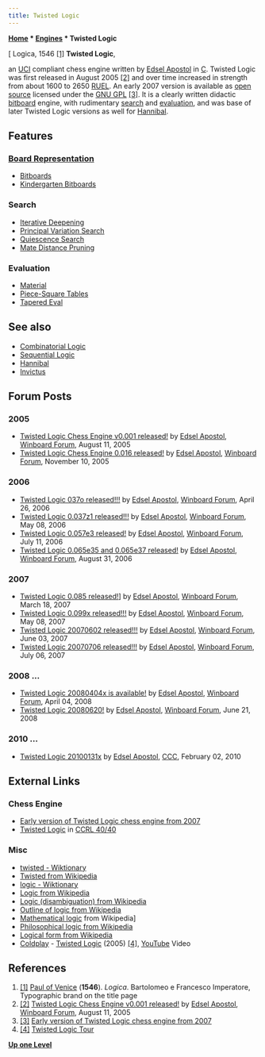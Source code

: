 ```yaml
---
title: Twisted Logic
---
```

**[Home](Home "Home") \* [Engines](Engines "Engines") \* Twisted Logic**



[ Logica, 1546 <a id="cite-note-1" href="#cite-ref-1">[1]</a>
**Twisted Logic**,  

an [UCI](UCI "UCI") compliant chess engine written by [Edsel Apostol](Edsel_Apostol "Edsel Apostol") in [C](C "C"). Twisted Logic was first released in August 2005 <a id="cite-note-2" href="#cite-ref-2">[2]</a> and over time increased in strength from about 1600 to 2650 [RUEL](UEL "UEL"). 
An early 2007 version is available as [open source](Category:Open_Source "Category:Open Source") licensed under the [GNU GPL](Free_Software_Foundation#GPL "Free Software Foundation") <a id="cite-note-3" href="#cite-ref-3">[3]</a>. It is a clearly written didactic [bitboard](Bitboards "Bitboards") engine, with rudimentary [search](Search "Search") and [evaluation](Evaluation "Evaluation"), and was base of later Twisted Logic versions as well for [Hannibal](Hannibal "Hannibal").



## Features


### [Board Representation](Board_Representation "Board Representation")


* [Bitboards](Bitboards "Bitboards")
* [Kindergarten Bitboards](Kindergarten_Bitboards "Kindergarten Bitboards")


### Search


* [Iterative Deepening](Iterative_Deepening "Iterative Deepening")
* [Principal Variation Search](Principal_Variation_Search "Principal Variation Search")
* [Quiescence Search](Quiescence_Search "Quiescence Search")
* [Mate Distance Pruning](Mate_Distance_Pruning "Mate Distance Pruning")


### Evaluation


* [Material](Material "Material")
* [Piece-Square Tables](Piece-Square_Tables "Piece-Square Tables")
* [Tapered Eval](Tapered_Eval "Tapered Eval")


## See also


* [Combinatorial Logic](Combinatorial_Logic "Combinatorial Logic")
* [Sequential Logic](Sequential_Logic "Sequential Logic")
* [Hannibal](Hannibal "Hannibal")
* [Invictus](Invictus "Invictus")


## Forum Posts


### 2005


* [Twisted Logic Chess Engine v0.001 released!](http://www.open-aurec.com/wbforum/viewtopic.php?f=2&t=3270&p=16194) by [Edsel Apostol](Edsel_Apostol "Edsel Apostol"), [Winboard Forum](Computer_Chess_Forums "Computer Chess Forums"), August 11, 2005
* [Twisted Logic Chess Engine 0.016 released!](http://www.open-aurec.com/wbforum/viewtopic.php?f=2&t=3809&p=19362) by [Edsel Apostol](Edsel_Apostol "Edsel Apostol"), [Winboard Forum](Computer_Chess_Forums "Computer Chess Forums"), November 10, 2005


### 2006


* [Twisted Logic 037o released!!!](http://www.open-aurec.com/wbforum/viewtopic.php?f=2&t=4706&p=24352) by [Edsel Apostol](Edsel_Apostol "Edsel Apostol"), [Winboard Forum](Computer_Chess_Forums "Computer Chess Forums"), April 26, 2006
* [Twisted Logic 0.037z1 released!!!](http://www.open-aurec.com/wbforum/viewtopic.php?f=2&t=4766&p=24603) by [Edsel Apostol](Edsel_Apostol "Edsel Apostol"), [Winboard Forum](Computer_Chess_Forums "Computer Chess Forums"), May 08, 2006
* [Twisted Logic 0.057e3 released!](http://www.open-aurec.com/wbforum/viewtopic.php?f=2&t=5185&p=26101) by [Edsel Apostol](Edsel_Apostol "Edsel Apostol"), [Winboard Forum](Computer_Chess_Forums "Computer Chess Forums"), July 11, 2006
* [Twisted Logic 0.065e35 and 0.065e37 released!](http://www.open-aurec.com/wbforum/viewtopic.php?f=2&t=5510&p=27174) by [Edsel Apostol](Edsel_Apostol "Edsel Apostol"), [Winboard Forum](Computer_Chess_Forums "Computer Chess Forums"), August 31, 2006


### 2007


* [Twisted Logic 0.085 released!](http://www.open-aurec.com/wbforum/viewtopic.php?f=2&t=6323&p=30018)] by [Edsel Apostol](Edsel_Apostol "Edsel Apostol"), [Winboard Forum](Computer_Chess_Forums "Computer Chess Forums"), March 18, 2007
* [Twisted Logic 0.099x released!!!](http://www.open-aurec.com/wbforum/viewtopic.php?f=2&t=6459&p=30447) by [Edsel Apostol](Edsel_Apostol "Edsel Apostol"), [Winboard Forum](Computer_Chess_Forums "Computer Chess Forums"), May 08, 2007
* [Twisted Logic 20070602 released!!!](http://www.open-aurec.com/wbforum/viewtopic.php?f=2&t=6535&p=30676) by [Edsel Apostol](Edsel_Apostol "Edsel Apostol"), [Winboard Forum](Computer_Chess_Forums "Computer Chess Forums"), June 03, 2007
* [Twisted Logic 20070706 released!!!](http://www.open-aurec.com/wbforum/viewtopic.php?f=2&t=6633&p=30983) by [Edsel Apostol](Edsel_Apostol "Edsel Apostol"), [Winboard Forum](Computer_Chess_Forums "Computer Chess Forums"), July 06, 2007


### 2008 ...


* [Twisted Logic 20080404x is available!](http://www.open-aurec.com/wbforum/viewtopic.php?f=2&t=7258&p=33071) by [Edsel Apostol](Edsel_Apostol "Edsel Apostol"), [Winboard Forum](Computer_Chess_Forums "Computer Chess Forums"), April 04, 2008
* [Twisted Logic 20080620!](http://www.open-aurec.com/wbforum/viewtopic.php?f=2&t=49281&p=185865) by [Edsel Apostol](Edsel_Apostol "Edsel Apostol"), [Winboard Forum](Computer_Chess_Forums "Computer Chess Forums"), June 21, 2008


### 2010 ...


* [Twisted Logic 20100131x](http://www.talkchess.com/forum/viewtopic.php?t=32288) by [Edsel Apostol](Edsel_Apostol "Edsel Apostol"), [CCC](CCC "CCC"), February 02, 2010


## External Links


### Chess Engine


* [Early version of Twisted Logic chess engine from 2007](https://github.com/ed-apostol/TwistedLogic)
* [Twisted Logic](http://www.computerchess.org.uk/ccrl/4040/cgi/compare_engines.cgi?family=Twisted%20Logic&print=Rating+list&print=Results+table&print=LOS+table&print=Ponder+hit+table&print=Eval+difference+table&print=Comopp+gamenum+table&print=Overlap+table&print=Score+with+common+opponents) in [CCRL 40/40](CCRL "CCRL")


### Misc


* [twisted - Wiktionary](https://en.wiktionary.org/wiki/twisted)
* [Twisted from Wikipedia](https://en.wikipedia.org/wiki/Twisted)
* [logic - Wiktionary](https://en.wiktionary.org/wiki/logic)
* [Logic from Wikipedia](https://en.wikipedia.org/wiki/Logic)
* [Logic (disambiguation) from Wikipedia](https://en.wikipedia.org/wiki/Logic_(disambiguation))
* [Outline of logic from Wikipedia](https://en.wikipedia.org/wiki/Outline_of_logic)
* [Mathematical logic](https://en.wikipedia.org/wiki/Mathematical_logic) from Wikipedia]
* [Philosophical logic from Wikipedia](https://en.wikipedia.org/wiki/Philosophical_logic)
* [Logical form from Wikipedia](https://en.wikipedia.org/wiki/Logical_form)
* [Coldplay](Category:Coldplay "Category:Coldplay") - [Twisted Logic](https://en.wikipedia.org/wiki/X%26Y) (2005) <a id="cite-note-4" href="#cite-ref-4">[4]</a>, [YouTube](https://en.wikipedia.org/wiki/YouTube) Video


 
  




## References


1. <a id="cite-ref-1" href="#cite-note-1">[1]</a> [Paul of Venice](https://en.wikipedia.org/wiki/Paul_of_Venice) (**1546**). *Logica*. Bartolomeo e Francesco Imperatore, Typographic brand on the title page
2. <a id="cite-ref-2" href="#cite-note-2">[2]</a> [Twisted Logic Chess Engine v0.001 released!](http://www.open-aurec.com/wbforum/viewtopic.php?f=2&t=3270&p=16194) by [Edsel Apostol](Edsel_Apostol "Edsel Apostol"), [Winboard Forum](Computer_Chess_Forums "Computer Chess Forums"), August 11, 2005
3. <a id="cite-ref-3" href="#cite-note-3">[3]</a>  [Early version of Twisted Logic chess engine from 2007](https://github.com/ed-apostol/TwistedLogic)
4. <a id="cite-ref-4" href="#cite-note-4">[4]</a> [Twisted Logic Tour](https://en.wikipedia.org/wiki/Twisted_Logic_Tour)

**[Up one Level](Engines "Engines")**







 
